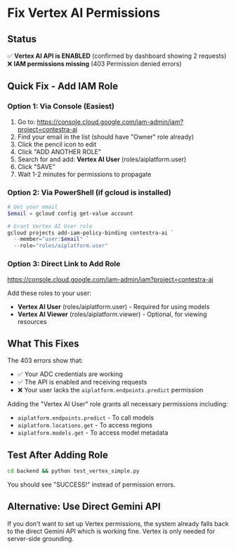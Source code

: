 # Fix Vertex AI Permissions

## Status
✅ **Vertex AI API is ENABLED** (confirmed by dashboard showing 2 requests)  
❌ **IAM permissions missing** (403 Permission denied errors)

## Quick Fix - Add IAM Role

### Option 1: Via Console (Easiest)
1. Go to: https://console.cloud.google.com/iam-admin/iam?project=contestra-ai
2. Find your email in the list (should have "Owner" role already)
3. Click the pencil icon to edit
4. Click "ADD ANOTHER ROLE"
5. Search for and add: **Vertex AI User** (roles/aiplatform.user)
6. Click "SAVE"
7. Wait 1-2 minutes for permissions to propagate

### Option 2: Via PowerShell (if gcloud is installed)
```powershell
# Get your email
$email = gcloud config get-value account

# Grant Vertex AI User role
gcloud projects add-iam-policy-binding contestra-ai `
  --member="user:$email" `
  --role="roles/aiplatform.user"
```

### Option 3: Direct Link to Add Role
https://console.cloud.google.com/iam-admin/iam?project=contestra-ai

Add these roles to your user:
- **Vertex AI User** (roles/aiplatform.user) - Required for using models
- **Vertex AI Viewer** (roles/aiplatform.viewer) - Optional, for viewing resources

## What This Fixes
The 403 errors show that:
- ✅ Your ADC credentials are working
- ✅ The API is enabled and receiving requests
- ❌ Your user lacks the `aiplatform.endpoints.predict` permission

Adding the "Vertex AI User" role grants all necessary permissions including:
- `aiplatform.endpoints.predict` - To call models
- `aiplatform.locations.get` - To access regions
- `aiplatform.models.get` - To access model metadata

## Test After Adding Role
```bash
cd backend && python test_vertex_simple.py
```

You should see "SUCCESS!" instead of permission errors.

## Alternative: Use Direct Gemini API
If you don't want to set up Vertex permissions, the system already falls back to the direct Gemini API which is working fine. Vertex is only needed for server-side grounding.